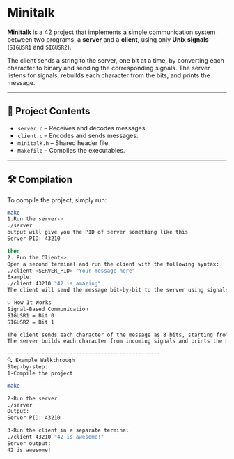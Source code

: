 # Minitalk

**Minitalk** is a 42 project that implements a simple communication system between two programs: a **server** and a **client**, using only **Unix signals** (`SIGUSR1` and `SIGUSR2`).

The client sends a string to the server, one bit at a time, by converting each character to binary and sending the corresponding signals. The server listens for signals, rebuilds each character from the bits, and prints the message.

---

## 📁 Project Contents

- `server.c` – Receives and decodes messages.
- `client.c` – Encodes and sends messages.
- `minitalk.h` – Shared header file.
- `Makefile` – Compiles the executables.

---

## 🛠️ Compilation

To compile the project, simply run:

```bash
make
1.Run the server->
./server
output will give you the PID of server something like this
Server PID: 43210

then
2. Run the Client->
Open a second terminal and run the client with the following syntax:
./client <SERVER_PID> "Your message here"
Example:
./client 43210 "42 is amazing"
The client will send the message bit-by-bit to the server using signals. The server will print the received message.

💡 How It Works
Signal-Based Communication
SIGUSR1 = Bit 0
SIGUSR2 = Bit 1

The client sends each character of the message as 8 bits, starting from the least significant bit (LSB). After sending all characters, it sends a null byte ('\0') to signal the end.
The server builds each character from incoming signals and prints the message to the screen.

-------------------------------------------------
🔍 Example Walkthrough
Step-by-step:
1-Compile the project

make

2-Run the server
./server
Output:
Server PID: 43210

3-Run the client in a separate terminal
./client 43210 "42 is awesome!"
Server output:
42 is awesome!
